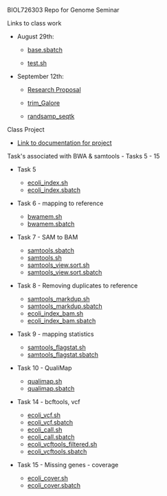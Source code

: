 BIOL726303
Repo for Genome Seminar

Links to class work

- August 29th:

  - [base.sbatch](https://github.com/laci-cartmell/BIOL726303/blob/main/base.sbatch)  

  - [test.sh](https://github.com/laci-cartmell/BIOL726303/blob/main/test.sh)

- September 12th:

  - [Research Proposal](https://github.com/laci-cartmell/BIOL726303/blob/main/Genome%20Biology%20Proposal.pdf)

  - [trim_Galore](https://github.com/laci-cartmell/BIOL726303/tree/main/scripts/trim_galore)

  - [randsamp_seqtk](https://github.com/laci-cartmell/BIOL726303/blob/main/scripts/randsamp.sbatch)


Class Project
- [Link to documentation for project](https://github.com/laci-cartmell/BIOL726303/blob/main/Project%20Documents/documentation.md)

Task's associated with BWA & samtools - Tasks 5 - 15

- Task 5
  - [ecoli_index.sh](https://github.com/laci-cartmell/BIOL726303/blob/main/scripts/BWA/ecoli_index.sh)
  - [ecoli_index.sbatch](https://github.com/laci-cartmell/BIOL726303/blob/main/scripts/BWA/ecoli_index.sbatch)

- Task 6 - mapping to reference
  - [bwamem.sh](https://github.com/laci-cartmell/BIOL726303/blob/main/scripts/BWA/bwamem.sh)
  - [bwamem.sbatch](https://github.com/laci-cartmell/BIOL726303/blob/main/scripts/BWA/bwamem.sbatch)

- Task 7 - SAM to BAM
  - [samtools.sbatch ](https://github.com/laci-cartmell/BIOL726303/blob/main/scripts/BWA/samtools.sbatch)
  - [samtools.sh ](https://github.com/laci-cartmell/BIOL726303/blob/main/scripts/BWA/samtools.sh)
  - [samtools_view.sort.sh ](https://github.com/laci-cartmell/BIOL726303/blob/main/scripts/BWA/samtools_view.sort.sh)
  - [samtools_view.sort.sbatch ](https://github.com/laci-cartmell/BIOL726303/blob/main/scripts/BWA/samtools_view.sort.sbatch)

- Task 8 - Removing duplicates to reference
  - [samtools_markdup.sh ](https://github.com/laci-cartmell/BIOL726303/blob/main/scripts/BWA/samtools_markdup.sh)
  - [samtools_markdup.sbatch ](https://github.com/laci-cartmell/BIOL726303/blob/main/scripts/BWA/samtools_markdup.sbatch)
  - [ecoli_index_bam.sh ](https://github.com/laci-cartmell/BIOL726303/blob/main/scripts/BWA/ecoli_index_bam.sh)
  - [ecoli_index_bam.sbatch ](https://github.com/laci-cartmell/BIOL726303/tree/main/scripts/ecoli_index_bam.sbatch)

- Task 9 - mapping statistics
  - [samtools_flagstat.sh ](https://github.com/laci-cartmell/BIOL726303/blob/main/scripts/BWA/samtools_flagstat.sh)
  - [samtools_flagstat.sbatch ](https://github.com/laci-cartmell/BIOL726303/blob/main/scripts/BWA/samtools_flagstat.sbatch)

- Task 10 - QualiMap
  - [qualimap.sh ](https://github.com/laci-cartmell/BIOL726303/blob/main/scripts/BWA/qaulimap.sh)
  - [qualimap.sbatch ](https://github.com/laci-cartmell/BIOL726303/blob/main/scripts/BWA/qualimap.sbatch)

- Task 14 - bcftools, vcf
  - [ecoli_vcf.sh ](https://github.com/laci-cartmell/BIOL726303/blob/main/scripts/BWA/ecoli_vcf.sh)
  - [ecoli_vcf.sbatch ](https://github.com/laci-cartmell/BIOL726303/blob/main/scripts/BWA/ecoli_vcf.sbatch)
  - [ecoli_call.sh ](https://github.com/laci-cartmell/BIOL726303/blob/main/scripts/BWA/ecoli_call.sh)
  - [ecoli_call.sbatch ](https://github.com/laci-cartmell/BIOL726303/blob/main/scripts/BWA/ecoli_call.sbatch)
  - [ecoli_vcftools_filtered.sh](https://github.com/laci-cartmell/BIOL726303/blob/main/scripts/BWA/ecoli_vcftools_filtered.sh)
  - [ecoli_vcftools.sbatch](https://github.com/laci-cartmell/BIOL726303/blob/main/scripts/BWA/ecoli_vcftools.sbatch)

- Task 15 - Missing genes - coverage
  - [ecoli_cover.sh ](https://github.com/laci-cartmell/BIOL726303/blob/main/scripts/BWA/ecoli_cover.sh)
  - [ecoli_cover.sbatch ](https://github.com/laci-cartmell/BIOL726303/blob/main/scripts/BWA/ecoli_cover.sbatch)
